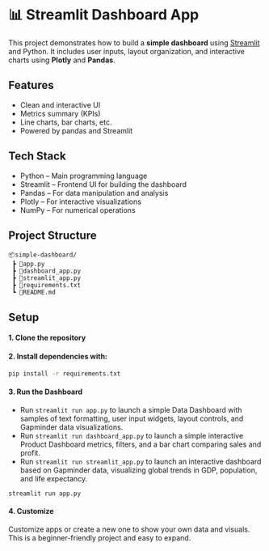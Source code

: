 # 📊 Streamlit Dashboard App

This project demonstrates how to build a **simple dashboard** using [Streamlit](https://streamlit.io/) and Python.
It includes user inputs, layout organization, and interactive charts using **Plotly** and **Pandas**.

## Features
- Clean and interactive UI
- Metrics summary (KPIs)
- Line charts, bar charts, etc.
- Powered by pandas and Streamlit

## Tech Stack
- Python – Main programming language
- Streamlit – Frontend UI for building the dashboard
- Pandas – For data manipulation and analysis
- Plotly – For interactive visualizations
- NumPy – For numerical operations

## Project Structure
```
📦simple-dashboard/
 ┣ 📄app.py
 ┣ 📄dashboard_app.py
 ┣ 📄streamlit_app.py
 ┣ 📄requirements.txt
 ┗ 📄README.md
```
## Setup

#### 1. Clone the repository

#### 2. Install dependencies with:

```bash
pip install -r requirements.txt
```

#### 3. Run the Dashboard
- Run `streamlit run app.py` to launch a simple Data Dashboard with samples of text formatting, user input widgets, layout controls, and Gapminder data visualizations.
- Run `streamlit run dashboard_app.py` to launch a simple interactive Product Dashboard metrics, filters, and a bar chart comparing sales and profit.
- Run `streamlit run streamlit_app.py` to launch an interactive dashboard based on Gapminder data, visualizing global trends in GDP, population, and life expectancy.

```
streamlit run app.py 
```

#### 4. Customize
Customize apps or create a new one to show your own data and visuals.
This is a beginner-friendly project and easy to expand.